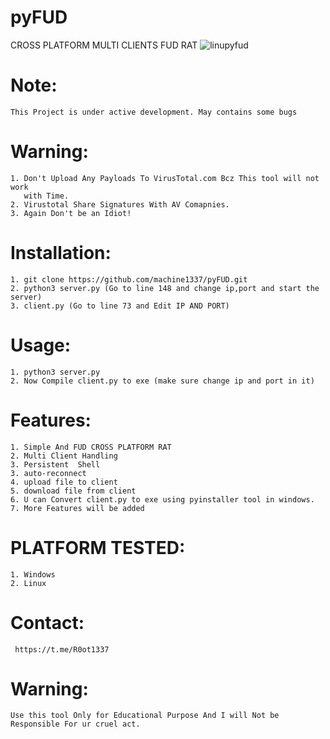 # pyFUD

CROSS PLATFORM MULTI CLIENTS FUD RAT
![linupyfud](https://github.com/machine1337/pyFUD/assets/82051128/744429de-b422-4b30-95b2-32e4aba6b29a)


# Note:
    This Project is under active development. May contains some bugs
    
# Warning:
    1. Don't Upload Any Payloads To VirusTotal.com Bcz This tool will not work
       with Time.
    2. Virustotal Share Signatures With AV Comapnies.
    3. Again Don't be an Idiot!

# Installation:
    1. git clone https://github.com/machine1337/pyFUD.git
    2. python3 server.py (Go to line 148 and change ip,port and start the server)
    3. client.py (Go to line 73 and Edit IP AND PORT)
    
# Usage:
    1. python3 server.py
    2. Now Compile client.py to exe (make sure change ip and port in it)
    
# Features:
    1. Simple And FUD CROSS PLATFORM RAT
    2. Multi Client Handling
    3. Persistent  Shell
    3. auto-reconnect
    4. upload file to client
    5. download file from client
    6. U can Convert client.py to exe using pyinstaller tool in windows.
    7. More Features will be added

# PLATFORM TESTED:
    1. Windows
    2. Linux

# Contact:
     https://t.me/R0ot1337
     
# Warning:
    Use this tool Only for Educational Purpose And I will Not be Responsible For ur cruel act.
